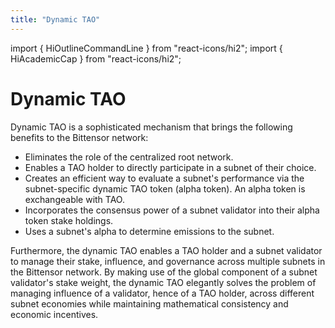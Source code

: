 ```yaml
---
title: "Dynamic TAO"
---
```


import { HiOutlineCommandLine } from "react-icons/hi2";
import { HiAcademicCap } from "react-icons/hi2";

# Dynamic TAO

Dynamic TAO is a sophisticated mechanism that brings the following benefits to the Bittensor network: 

- Eliminates the role of the centralized root network. 
- Enables a TAO holder to directly participate in a subnet of their choice.
- Creates an efficient way to evaluate a subnet's performance via the subnet-specific dynamic TAO token (alpha token). An alpha token is exchangeable with TAO.
- Incorporates the consensus power of a subnet validator into their alpha token stake holdings. 
- Uses a subnet's alpha to determine emissions to the subnet. 

Furthermore, the dynamic TAO enables a TAO holder and a subnet validator to manage their stake, influence, and governance across multiple subnets in the Bittensor network. By making use of the global component of a subnet validator's stake weight, the dynamic TAO elegantly solves the problem of managing influence of a validator, hence of a TAO holder, across different subnet economies while maintaining mathematical consistency and economic incentives.

<Cards>
    <Card 
    icon={HiAcademicCap}
    title='Guide to Dynamic TAO →'
    link='/dynamic-tao/dtao-guide'
    body='A comprehensive introduction to dynamic TAO.' />
    <Card 
    icon={HiOutlineCommandLine}
    title='BTCLI with Dynamic TAO →'
    link='/dynamic-tao/dtao-btcli'
    body='The command-line interface (CLI) for dynamic TAO and more.' />
</Cards>